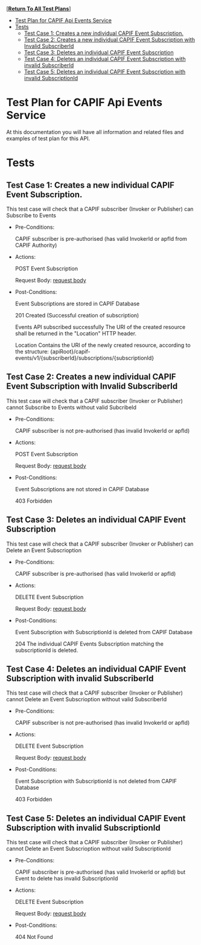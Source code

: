 [**[Return To All Test Plans]**]

- [Test Plan for CAPIF Api Events Service](#test-plan-for-capif-api-events-service)
- [Tests](#tests)
  - [Test Case 1: Creates a new individual CAPIF Event Subscription.](#test-case-1-creates-a-new-individual-capif-event-subscription)
  - [Test Case 2: Creates a new individual CAPIF Event Subscription with Invalid SubscriberId](#test-case-2-creates-a-new-individual-capif-event-subscription-with-invalid-subscriberid)
  - [Test Case 3: Deletes an individual CAPIF Event Subscription](#test-case-3-deletes-an-individual-capif-event-subscription)
  - [Test Case 4: Deletes an individual CAPIF Event Subscription with invalid SubscriberId](#test-case-4-deletes-an-individual-capif-event-subscription-with-invalid-subscriberid)
  - [Test Case 5: Deletes an individual CAPIF Event Subscription with invalid SubscriptionId](#test-case-5-deletes-an-individual-capif-event-subscription-with-invalid-subscriptionid)
 


# Test Plan for CAPIF Api Events Service
At this documentation you will have all information and related files and examples of test plan for this API.

# Tests

## Test Case 1: Creates a new individual CAPIF Event Subscription.
  
  This test case will check that a CAPIF subscriber (Invoker or Publisher) can Subscribe to Events 

* Pre-Conditions: 
  
  CAPIF subscriber is pre-authorised (has valid InvokerId or apfId from CAPIF Authority) 

* Actions:

  POST Event Subscription
    
  Request Body: [request body](tc1_post_body_example.json)

* Post-Conditions:
  
  Event Subscriptions are stored in CAPIF Database

  201 Created (Successful creation of subscription) 

  Events API subscribed successfully The URI of the created resource shall be returned in the "Location" HTTP header. 

  Location Contains the URI of the newly created resource, according to the structure: {apiRoot}/capif-events/v1/{subscriberId}/subscriptions/{subscriptionId}

## Test Case 2: Creates a new individual CAPIF Event Subscription with Invalid SubscriberId
  
  This test case will check that a CAPIF subscriber (Invoker or Publisher) cannot Subscribe to Events without valid SubcribeId

* Pre-Conditions: 
  
  CAPIF subscriber is not pre-authorised (has invalid InvokerId or apfId) 

* Actions:

  POST Event Subscription
    
  Request Body: [request body](tc1_post_body_example.json)

* Post-Conditions:
  
  Event Subscriptions are not stored in CAPIF Database

  403 Forbidden
  
## Test Case 3: Deletes an individual CAPIF Event Subscription
  
  This test case will check that a CAPIF subscriber (Invoker or Publisher) can Delete an Event Subscrioption

* Pre-Conditions: 
  
  CAPIF subscriber is pre-authorised (has valid InvokerId or apfId)  

* Actions:

  DELETE Event Subscription
    
  Request Body: [request body](tc1_post_body_example.json)

* Post-Conditions:
  
  Event Subscription with SubscriptionId is deleted from CAPIF Database

  204 The individual CAPIF Events Subscription matching the subscriptionId is deleted.

## Test Case 4: Deletes an individual CAPIF Event Subscription with invalid SubscriberId
  
  This test case will check that a CAPIF subscriber (Invoker or Publisher) cannot Delete an Event Subscrioption without valid SubscriberId

* Pre-Conditions: 
  
  CAPIF subscriber is not pre-authorised (has invalid InvokerId or apfId) 

* Actions:

  DELETE Event Subscription
    
  Request Body: [request body](tc1_post_body_example.json)

* Post-Conditions:
  
  Event Subscription with SubscriptionId is not deleted from CAPIF Database

  403 Forbidden

## Test Case 5: Deletes an individual CAPIF Event Subscription with invalid SubscriptionId
  
  This test case will check that a CAPIF subscriber (Invoker or Publisher) cannot Delete an Event Subscrioption without valid SubscriptionId

* Pre-Conditions: 
  
  CAPIF subscriber is pre-authorised (has valid InvokerId or apfId) but Event to delete has invalid SubscriptionId
  
* Actions:

  DELETE Event Subscription
    
  Request Body: [request body](tc1_post_body_example.json)

* Post-Conditions:
  
  404 Not Found



[Return To All Test Plans]: ../README.md
